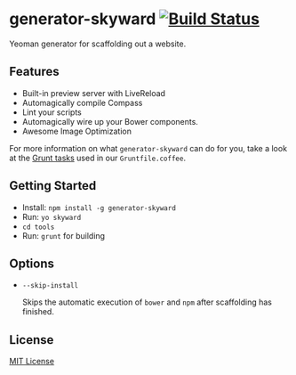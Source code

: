 generator-skyward [![Build Status](https://secure.travis-ci.org/hideki-a/generator-skyward.png?branch=master)](http://travis-ci.org/hideki-a/generator-skyward)
=================

Yeoman generator for scaffolding out a website.

## Features

* Built-in preview server with LiveReload
* Automagically compile Compass
* Lint your scripts
* Automagically wire up your Bower components.
* Awesome Image Optimization

For more information on what `generator-skyward` can do for you, take a look at the [Grunt tasks](https://github.com/hideki-a/generator-skyward/blob/master/app/templates/Gruntfile.coffee) used in our `Gruntfile.coffee`.

## Getting Started

- Install: `npm install -g generator-skyward`
- Run: `yo skyward`
- `cd tools`
- Run: `grunt` for building

## Options

* `--skip-install`

  Skips the automatic execution of `bower` and `npm` after scaffolding has finished.

## License

[MIT License](http://en.wikipedia.org/wiki/MIT_License)

